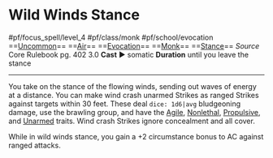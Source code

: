 # Wild Winds Stance
#pf/focus_spell/level_4 #pf/class/monk #pf/school/evocation 
==[Uncommon](../../../Traits/Uncommon.md)== ==[Air](../../../Traits/Air.md)== ==[Evocation](../../../Traits/Evocation.md)== ==[Monk](../../../Traits/Monk.md)== ==[Stance](../../../Traits/Stance.md)==
*Source* Core Rulebook pg. 402 3.0
**Cast** ► somatic
**Duration** until you leave the stance

---
You take on the stance of the flowing winds, sending out waves of energy at a distance. You can make wind crash unarmed Strikes as ranged Strikes against targets within 30 feet. These deal `dice: 1d6|avg` bludgeoning damage, use the brawling group, and have the [Agile](../../../Traits/Agile.md), [Nonlethal](../../../Traits/Nonlethal.md), [Propulsive](../../../Traits/Propulsive.md), and [Unarmed](../../../Traits/Unarmed.md) traits. Wind crash Strikes ignore concealment and all cover.

While in wild winds stance, you gain a +2 circumstance bonus to AC against ranged attacks.